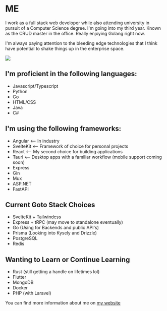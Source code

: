 # ME

I work as a full stack web developer while also attending university in pursuit of a Computer Science degree. I'm going into my third year. Known as the CRUD master in the office. Really enjoying Golang right now.

I'm always paying attention to the bleeding edge technologies that I think have potential to shake things up in the enterprise space.

<a href="https://wakatime.com"><img src="https://wakatime.com/share/@53818ee2-c136-432f-b8b8-c44c0f457bd5/6ebe5968-269a-4059-ae47-ef22374cf18e.png" /></a>

## I'm proficient in the following languages:

- Javascript/Typescript
- Python
- Go
- HTML/CSS
- Java
- C#

## I'm using the following frameworks:

- Angular <-- In industry
- SvelteKit <-- Framework of choice for personal projects
- React <-- My second choice for building applications
- Tauri <-- Desktop apps with a familiar workflow (mobile support coming soon)
- Express
- Gin
- Mux
- ASP.NET
- FastAPI

## Current Goto Stack Choices

- SvelteKit + Tailwindcss
- Express + tRPC (may move to standalone eventually)
- Go (Using for Backends and public API's)
- Prisma (Looking into Kysely and Drizzle)
- PostgreSQL
- Redis

## Wanting to Learn or Continue Learning

- Rust (still getting a handle on lifetimes lol)
- Flutter
- MongoDB
- Docker
- PHP (with Laravel)

You can find more information about me on [my website](https://www.jackbranch.dev)
